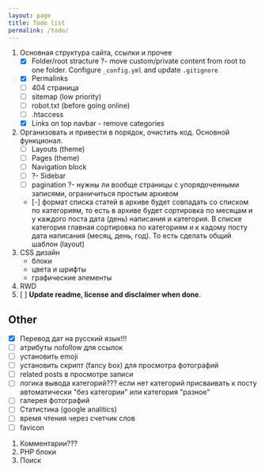 ```yaml
---
layout: page
title: Todo list
permalink: /todo/
---
```


1. Основная структура сайта, ссылки и прочее
    - [x] Folder/root stracture ?- move custom/private content from root to one folder. Configure `_config.yml` and update `.gitignore`
    - [x] Permalinks
    - [ ] 404 страница
    - [ ] sitemap (low priority)
    - [ ] robot.txt (before going online)
    - [ ] .htaccess
    - [x] Links on top navbar - remove categories
2. Организовать и привести в порядок, очистить код. Основной функционал.
    - [ ] Layouts (theme)
    - [ ] Pages (theme)
    - [ ] Navigation block
    - [ ] ?- Sidebar
    - [ ] pagination ?- нужны ли вообще страницы с упорядоченными записями, ограничиться простым архивом
    - [-] формат списка статей в архиве будет совпадать со списком по категориям, то есть в архиве будет сортировка по месяцам и у каждого поста дата (день) написания и категория. В списке категория главная сортировка по категориям и к кадому посту дата написания (месяц, день, год). То есть сделать общий шаблон (layout)
3. CSS дизайн
    - блоки
    - цвета и шрифты
    - графические элементы
4. RWD
5. [ ] **Update readme, license and disclaimer when done**.

## Other ##
- [x] Перевод дат на русский язык!!!
- [ ] атрибуты nofollow для ссылок
- [ ] установить emoji
- [ ] установить скрипт (fancy box) для просмотра фотографий
- [ ] related posts в просмотре записи
- [ ] логика вывода категорий??? если нет категорий присваивать к посту автоматически "без категории" или категория "разное"
- [ ] галерея фотографий
- [ ] Статистика (google analitics)
- [ ] время чтения через счетчик слов
- [ ] favicon

1. Комментарии???
2. PHP блоки
3. Поиск
